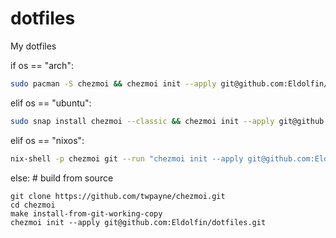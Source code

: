 # dotfiles
My dotfiles

if os == "arch":
```bash
sudo pacman -S chezmoi && chezmoi init --apply git@github.com:Eldolfin/dotfiles.git
```
elif os == "ubuntu":
```bash
sudo snap install chezmoi --classic && chezmoi init --apply git@github.com:Eldolfin/dotfiles.git
```
elif os == "nixos":
```bash
nix-shell -p chezmoi git --run "chezmoi init --apply git@github.com:Eldolfin/dotfiles.git"
```
else: # build from source
```
git clone https://github.com/twpayne/chezmoi.git
cd chezmoi
make install-from-git-working-copy
chezmoi init --apply git@github.com:Eldolfin/dotfiles.git
```
